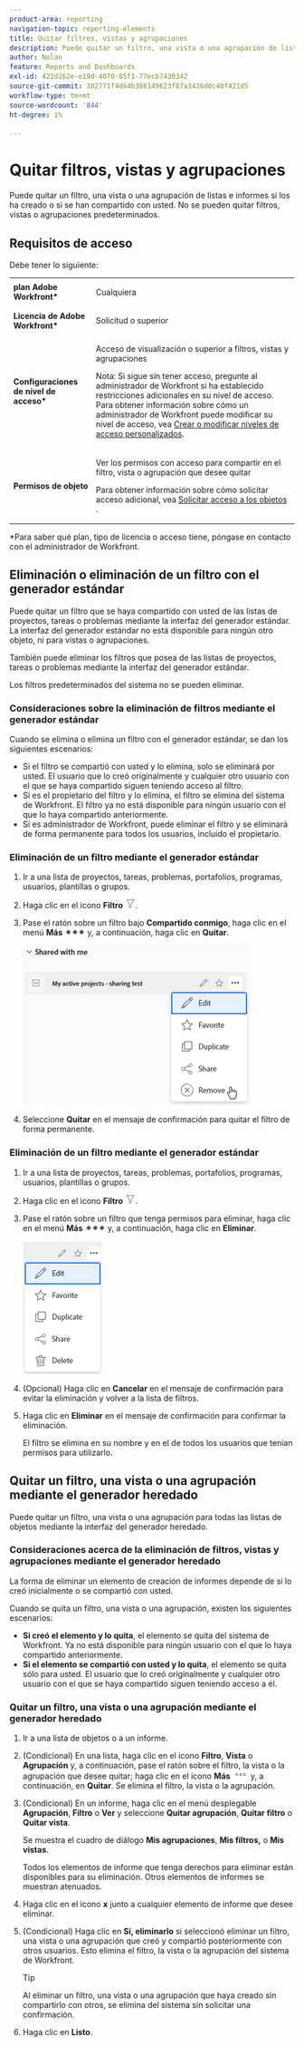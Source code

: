 ```yaml
---
product-area: reporting
navigation-topic: reporting-elements
title: Quitar filtros, vistas y agrupaciones
description: Puede quitar un filtro, una vista o una agrupación de listas e informes si los ha creado o si se han compartido con usted. No se pueden quitar filtros, vistas o agrupaciones predeterminados.
author: Nolan
feature: Reports and Dashboards
exl-id: 422d262e-e19d-4070-85f1-77ecb7430342
source-git-commit: 302771f4d64b386149623f87a3436d0c40f421d5
workflow-type: tm+mt
source-wordcount: '844'
ht-degree: 1%

---
```


# Quitar filtros, vistas y agrupaciones

Puede quitar un filtro, una vista o una agrupación de listas e informes si los ha creado o si se han compartido con usted. No se pueden quitar filtros, vistas o agrupaciones predeterminados.

## Requisitos de acceso

Debe tener lo siguiente:

<table style="table-layout:auto"> 
 <col> 
 </col> 
 <col> 
 </col> 
 <tbody> 
  <tr> 
   <td role="rowheader"><strong>plan Adobe Workfront*</strong></td> 
   <td> <p>Cualquiera </p> </td> 
  </tr> 
  <tr> 
   <td role="rowheader"><strong>Licencia de Adobe Workfront*</strong></td> 
   <td> <p>Solicitud o superior</p> </td> 
  </tr> 
  <tr> 
   <td role="rowheader"><strong>Configuraciones de nivel de acceso*</strong></td> 
   <td> <p>Acceso de visualización o superior a filtros, vistas y agrupaciones</p> <p>Nota: Si sigue sin tener acceso, pregunte al administrador de Workfront si ha establecido restricciones adicionales en su nivel de acceso. Para obtener información sobre cómo un administrador de Workfront puede modificar su nivel de acceso, vea <a href="../../../administration-and-setup/add-users/configure-and-grant-access/create-modify-access-levels.md" class="MCXref xref">Crear o modificar niveles de acceso personalizados</a>.</p> </td> 
  </tr> 
  <tr> 
   <td role="rowheader"><strong>Permisos de objeto</strong></td> 
   <td> <p>Ver los permisos con acceso para compartir en el filtro, vista o agrupación que desee quitar</p> <p>Para obtener información sobre cómo solicitar acceso adicional, vea <a href="../../../workfront-basics/grant-and-request-access-to-objects/request-access.md" class="MCXref xref">Solicitar acceso a los objetos </a>.</p> </td> 
  </tr> 
 </tbody> 
</table>

&#42;Para saber qué plan, tipo de licencia o acceso tiene, póngase en contacto con el administrador de Workfront.

## Eliminación o eliminación de un filtro con el generador estándar

Puede quitar un filtro que se haya compartido con usted de las listas de proyectos, tareas o problemas mediante la interfaz del generador estándar. La interfaz del generador estándar no está disponible para ningún otro objeto, ni para vistas o agrupaciones.

También puede eliminar los filtros que posea de las listas de proyectos, tareas o problemas mediante la interfaz del generador estándar.

Los filtros predeterminados del sistema no se pueden eliminar.

### Consideraciones sobre la eliminación de filtros mediante el generador estándar

Cuando se elimina o elimina un filtro con el generador estándar, se dan los siguientes escenarios:

* Si el filtro se compartió con usted y lo elimina, solo se eliminará por usted. El usuario que lo creó originalmente y cualquier otro usuario con el que se haya compartido siguen teniendo acceso al filtro.
* Si es el propietario del filtro y lo elimina, el filtro se elimina del sistema de Workfront. El filtro ya no está disponible para ningún usuario con el que lo haya compartido anteriormente.
* Si es administrador de Workfront, puede eliminar el filtro y se eliminará de forma permanente para todos los usuarios, incluido el propietario.

### Eliminación de un filtro mediante el generador estándar

1. Ir a una lista de proyectos, tareas, problemas, portafolios, programas, usuarios, plantillas o grupos.
1. Haga clic en el icono **Filtro** ![Icono de filtro](assets/filter-nwepng.png).
1. Pase el ratón sobre un filtro bajo **Compartido conmigo**, haga clic en el menú **Más** ![Icono de más](assets/more-icon-spectrum.png) y, a continuación, haga clic en **Quitar**.

   ![Quitar filtro](assets/new-filters-more-menu-remove-filter.png)

1. Seleccione **Quitar** en el mensaje de confirmación para quitar el filtro de forma permanente.

### Eliminación de un filtro mediante el generador estándar

1. Ir a una lista de proyectos, tareas, problemas, portafolios, programas, usuarios, plantillas o grupos.
1. Haga clic en el icono **Filtro** ![Icono de filtro](assets/filter-nwepng.png).
1. Pase el ratón sobre un filtro que tenga permisos para eliminar, haga clic en el menú **Más** ![Icono de más](assets/more-icon-spectrum.png) y, a continuación, haga clic en **Eliminar**.

   ![Eliminar filtro](assets/new-filters-more-menu-options-with-delete.png)

1. (Opcional) Haga clic en **Cancelar** en el mensaje de confirmación para evitar la eliminación y volver a la lista de filtros.
1. Haga clic en **Eliminar** en el mensaje de confirmación para confirmar la eliminación.

   El filtro se elimina en su nombre y en el de todos los usuarios que tenían permisos para utilizarlo.

## Quitar un filtro, una vista o una agrupación mediante el generador heredado

Puede quitar un filtro, una vista o una agrupación para todas las listas de objetos mediante la interfaz del generador heredado.

### Consideraciones acerca de la eliminación de filtros, vistas y agrupaciones mediante el generador heredado

La forma de eliminar un elemento de creación de informes depende de si lo creó inicialmente o se compartió con usted.

Cuando se quita un filtro, una vista o una agrupación, existen los siguientes escenarios:

* **Si creó el elemento y lo quita**, el elemento se quita del sistema de Workfront. Ya no está disponible para ningún usuario con el que lo haya compartido anteriormente.
* **Si el elemento se compartió con usted y lo quita**, el elemento se quita sólo para usted. El usuario que lo creó originalmente y cualquier otro usuario con el que se haya compartido siguen teniendo acceso a él.

### Quitar un filtro, una vista o una agrupación mediante el generador heredado

1. Ir a una lista de objetos o a un informe.
1. (Condicional) En una lista, haga clic en el icono **Filtro**, **Vista** o **Agrupación** y, a continuación, pase el ratón sobre el filtro, la vista o la agrupación que desee quitar; haga clic en el icono **Más** ![](assets/more-icon.png) y, a continuación, en **Quitar**. Se elimina el filtro, la vista o la agrupación.
1. (Condicional) En un informe, haga clic en el menú desplegable **Agrupación**, **Filtro** o **Ver** y seleccione **Quitar agrupación**, **Quitar filtro** o **Quitar vista**.

   Se muestra el cuadro de diálogo **Mis agrupaciones**, **Mis filtros,** o **Mis vistas**.

   Todos los elementos de informe que tenga derechos para eliminar están disponibles para su eliminación. Otros elementos de informes se muestran atenuados.

1. Haga clic en el icono **x** junto a cualquier elemento de informe que desee eliminar.
1. (Condicional) Haga clic en **Sí, eliminarlo** si seleccionó eliminar un filtro, una vista o una agrupación que creó y compartió posteriormente con otros usuarios. Esto elimina el filtro, la vista o la agrupación del sistema de Workfront.

   >[!TIP]
   >
   >Al eliminar un filtro, una vista o una agrupación que haya creado sin compartirlo con otros, se elimina del sistema sin solicitar una confirmación.

1. Haga clic en **Listo**.

